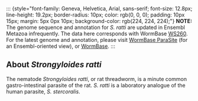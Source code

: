 ::: {style="font-family: Geneva, Helvetica, Arial, sans-serif; font-size: 12.8px; line-height: 19.2px; border-radius: 10px; color: rgb(0, 0, 0); padding: 10px 15px; margin: 5px 0px 10px; background-color: rgb(224, 224, 224);"}
**NOTE:** The genome sequence and annotation for *S. ratti* are updated
in Ensembl Metazoa infrequently. The data here corresponds with WormBase
[WS260](ftp://ftp.wormbase.org/pub/wormbase/releases/WS260). For the
latest genome and annotation, please visit [WormBase
ParaSite](http://parasite.wormbase.org) (for an Ensembl-oriented view),
or [WormBase](http://www.wormbase.org).
:::

About *Strongyloides ratti*
---------------------------

The nematode *Strongyloides ratti*, or rat threadworm, is a minute
common gastro-intestinal parasite of the rat. *S. ratti* is a laboratory
analogue of the human parasite, *S. stercoralis*.
